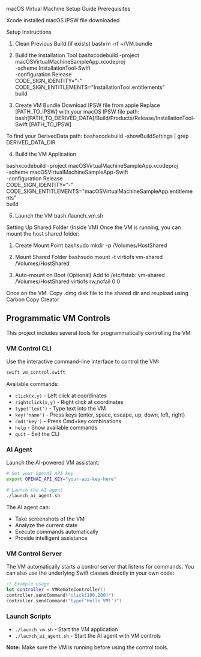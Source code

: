 macOS Virtual Machine Setup Guide
Prerequisites

Xcode installed
macOS IPSW file downloaded

Setup Instructions
1. Clean Previous Build (if exists)
bashrm -rf ~/VM.bundle


2. Build the Installation Tool
bashxcodebuild -project macOSVirtualMachineSampleApp.xcodeproj \
  -scheme InstallationTool-Swift \
  -configuration Release \
  CODE_SIGN_IDENTITY="-" \
  CODE_SIGN_ENTITLEMENTS="InstallationTool.entitlements" \
  build


3. Create VM Bundle
Download IPSW file from apple
Replace [PATH_TO_IPSW] with your macOS IPSW file path:
bash[PATH_TO_DERIVED_DATA]/Build/Products/Release/InstallationTool-Swift [PATH_TO_IPSW]

To find your DerivedData path:
bashxcodebuild -showBuildSettings | grep DERIVED_DATA_DIR


4. Build the VM Application

bashxcodebuild -project macOSVirtualMachineSampleApp.xcodeproj \
  -scheme macOSVirtualMachineSampleApp-Swift \
  -configuration Release \
  CODE_SIGN_IDENTITY="-" \
  CODE_SIGN_ENTITLEMENTS="macOSVirtualMachineSampleApp.entitlements" \
  build


5. Launch the VM
bash./launch_vm.sh



Setting Up Shared Folder (Inside VM)
Once the VM is running, you can mount the host shared folder:
1. Create Mount Point
bashsudo mkdir -p /Volumes/HostShared
2. Mount Shared Folder
bashsudo mount -t virtiofs vm-shared /Volumes/HostShared


3. Auto-mount on Boot (Optional)
Add to /etc/fstab:
vm-shared /Volumes/HostShared virtiofs rw,nofail 0 0



Once on the VM. Copy .dmg disk file to the shared dir and reupload using Carbon Copy Creator 


## Programmatic VM Controls

This project includes several tools for programmatically controlling the VM:

### VM Control CLI
Use the interactive command-line interface to control the VM:

```bash
swift vm_control.swift
```

Available commands:
- `click(x,y)` - Left click at coordinates
- `rightclick(x,y)` - Right click at coordinates  
- `type('text')` - Type text into the VM
- `key('name')` - Press keys (enter, space, escape, up, down, left, right)
- `cmd('key')` - Press Cmd+key combinations
- `help` - Show available commands
- `quit` - Exit the CLI

### AI Agent
Launch the AI-powered VM assistant:

```bash
# Set your OpenAI API key
export OPENAI_API_KEY="your-api-key-here"

# Launch the AI agent
./launch_ai_agent.sh
```

The AI agent can:
- Take screenshots of the VM
- Analyze the current state
- Execute commands automatically
- Provide intelligent assistance

### VM Control Server
The VM automatically starts a control server that listens for commands. You can also use the underlying Swift classes directly in your own code:

```swift
// Example usage
let controller = VMRemoteController()
controller.sendCommand("click(100,200)")
controller.sendCommand("type('Hello VM!')")
```

### Launch Scripts
- `./launch_vm.sh` - Start the VM application
- `./launch_ai_agent.sh` - Start the AI agent with VM controls

**Note:** Make sure the VM is running before using the control tools.